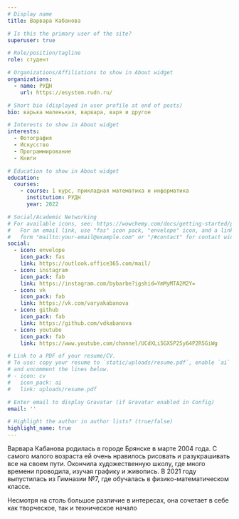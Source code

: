 ```yaml
---
# Display name
title: Варвара Кабанова

# Is this the primary user of the site?
superuser: true

# Role/position/tagline
role: студент 

# Organizations/Affiliations to show in About widget
organizations:
  - name: РУДН
    url: https://esystem.rudn.ru/

# Short bio (displayed in user profile at end of posts)
bio: варька маленькая, варвара, варя и другое 

# Interests to show in About widget
interests:
  - Фотография
  - Искусство 
  - Программирование
  - Книги

# Education to show in About widget
education:
  courses:
    - course: 1 курс, прикладная математика и информатика 
      institution: РУДН
      year: 2022

# Social/Academic Networking
# For available icons, see: https://wowchemy.com/docs/getting-started/page-builder/#icons
#   For an email link, use "fas" icon pack, "envelope" icon, and a link in the
#   form "mailto:your-email@example.com" or "/#contact" for contact widget.
social:
  - icon: envelope
    icon_pack: fas
    link: https://outlook.office365.com/mail/
  - icon: instagram 
    icon_pack: fab
    link: https://instagram.com/bybarbe?igshid=YmMyMTA2M2Y=
  - icon: vk
    icon_pack: fab
    link: https://vk.com/varyakabanova
  - icon: github
    icon_pack: fab
    link: https://github.com/vdkabanova
  - icon: youtube
    icon_pack: fab
    link: https://www.youtube.com/channel/UCdXLi5GX5P25y64P2R5GiWg

# Link to a PDF of your resume/CV.
# To use: copy your resume to `static/uploads/resume.pdf`, enable `ai` icons in `params.toml`,
# and uncomment the lines below.
# - icon: cv
#   icon_pack: ai
#   link: uploads/resume.pdf

# Enter email to display Gravatar (if Gravatar enabled in Config)
email: ''

# Highlight the author in author lists? (true/false)
highlight_name: true
---
```


Варвара Кабанова родилась в городе Брянске в марте 2004 года. С самого малого возраста ей очень нравилось рисовать и разукрашивать все на своем пути. Окончила художественную школу, где много времени проводила, изучая графику и живопись. В 2021 году выпустилась из Гимназии №7, где обучалась в физико-математическом классе.

Несмотря на столь большое различие в интересах, она сочетает в себе как творческое, так и техническое начало

